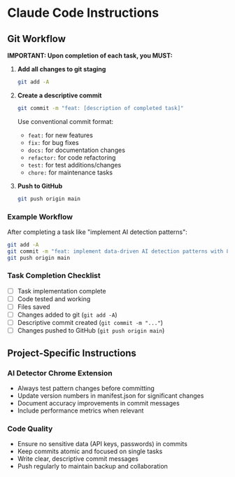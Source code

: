 # Claude Code Instructions

## Git Workflow

**IMPORTANT: Upon completion of each task, you MUST:**

1. **Add all changes to git staging**
   ```bash
   git add -A
   ```

2. **Create a descriptive commit**
   ```bash
   git commit -m "feat: [description of completed task]"
   ```
   
   Use conventional commit format:
   - `feat:` for new features
   - `fix:` for bug fixes  
   - `docs:` for documentation changes
   - `refactor:` for code refactoring
   - `test:` for test additions/changes
   - `chore:` for maintenance tasks

3. **Push to GitHub**
   ```bash
   git push origin main
   ```

### Example Workflow

After completing a task like "implement AI detection patterns":

```bash
git add -A
git commit -m "feat: implement data-driven AI detection patterns with 89% accuracy"
git push origin main
```

### Task Completion Checklist

- [ ] Task implementation complete
- [ ] Code tested and working
- [ ] Files saved
- [ ] Changes added to git (`git add -A`)
- [ ] Descriptive commit created (`git commit -m "..."`)
- [ ] Changes pushed to GitHub (`git push origin main`)

## Project-Specific Instructions

### AI Detector Chrome Extension

- Always test pattern changes before committing
- Update version numbers in manifest.json for significant changes
- Document accuracy improvements in commit messages
- Include performance metrics when relevant

### Code Quality

- Ensure no sensitive data (API keys, passwords) in commits
- Keep commits atomic and focused on single tasks
- Write clear, descriptive commit messages
- Push regularly to maintain backup and collaboration